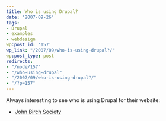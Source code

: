 ```yaml
---
title: Who is using Drupal?
date: '2007-09-26'
tags:
- Drupal
- examples
- webdesign
wp:post_id: '157'
wp_link: "/2007/09/who-is-using-drupal?/"
wp:post_type: post
redirects:
- "/node/157"
- "/who-using-drupal"
- "/2007/09/who-is-using-drupal?/"
- "/?p=157"
---
```


Always interesting to see who is using Drupal for their website:

- [John Birch Society](http://www.jbs.org)
